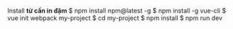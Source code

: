 Install
**từ cần in đậm**
      $ npm install npm@latest -g
      $ npm install -g vue-cli
      $ vue init webpack my-project
      $ cd my-project
      $ npm install
      $ npm run dev
